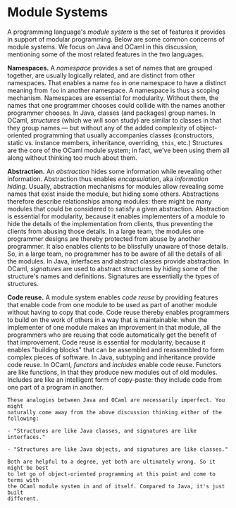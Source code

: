 # Module Systems

A programming language's *module system* is the set of features it provides in
support of modular programming. Below are some common concerns of module
systems. We focus on Java and OCaml in this discussion, mentioning some of the
most related features in the two languages.

**Namespaces.** A *namespace* provides a set of names that are grouped together,
are usually logically related, and are distinct from other namespaces. That
enables a name `foo` in one namespace to have a distinct meaning from `foo` in
another namespace. A namespace is thus a scoping mechanism. Namespaces are
essential for modularity. Without them, the names that one programmer chooses
could collide with the names another programmer chooses. In Java, classes (and
packages) group names. In OCaml, *structures* (which we will soon study) are
similar to classes in that they group names &mdash; but without any of the added
complexity of object-oriented programming that usually accompanies classes
(constructors, static vs. instance members, inheritance, overriding, `this`,
etc.) Structures are the core of the OCaml module system; in fact, we've been
using them all along without thinking too much about them.

**Abstraction.** An *abstraction* hides some information while revealing other
information. Abstraction thus enables *encapsulation*, aka *information hiding*.
Usually, abstraction mechanisms for modules allow revealing some names that
exist inside the module, but hiding some others. Abstractions therefore describe
relationships among modules: there might be many modules that could be considered
to satisfy a given abstraction. Abstraction is essential for modularity, because
it enables implementers of a module to hide the details of the implementation
from clients, thus preventing the clients from abusing those details. In a large
team, the modules one programmer designs are thereby protected from abuse by
another programmer. It also enables clients to be blissfully unaware of those
details. So, in a large team, no programmer has to be aware of all the details
of all the modules. In Java, interfaces and abstract classes provide
abstraction. In OCaml, *signatures* are used to abstract structures by hiding
some of the structure's names and definitions. Signatures are essentially the
types of structures.

**Code reuse.** A module system enables *code reuse* by providing features that
enable code from one module to be used as part of another module without having
to copy that code. Code reuse thereby enables programmers to build on the work
of others in a way that is maintainable: when the implementer of one module
makes an improvement in that module, all the programmers who are reusing that
code automatically get the benefit of that improvement. Code reuse is essential
for modularity, because it enables "building blocks" that can be assembled and
reassembled to form complex pieces of software. In Java, subtyping and
inheritance provide code reuse. In OCaml, *functors* and *includes* enable code
reuse. Functors are like functions, in that they produce new modules out of old
modules. Includes are like an intelligent form of copy-paste: they include code
from one part of a program in another.

```{warning}
These analogies between Java and OCaml are necessarily imperfect. You might
naturally come away from the above discussion thinking either of the following:

- "Structures are like Java classes, and signatures are like interfaces."

- "Structures are like Java objects, and signatures are like classes."

Both are helpful to a degree, yet both are ultimately wrong. So it might be best
to let go of object-oriented programming at this point and come to terms with
the OCaml module system in and of itself. Compared to Java, it's just built
different.
```
